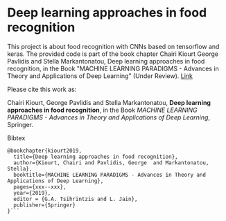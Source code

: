 # Deep learning approaches in food recognition

This project is about food recognition with CNNs based on tensorflow and keras. The provided code is part of the book chapter
Chairi Kiourt George Pavlidis and Stella Markantonatou, Deep learning approaches in food recognition, in the Book "MACHINE LEARNING PARADIGMS - Advances in Theory and Applications of Deep Learning" (Under Review). [Link](https://test.com/)

Please cite this work as:

Chairi Kiourt, George Pavlidis and Stella Markantonatou, __Deep learning approaches in food recognition__, in the Book _MACHINE LEARNING PARADIGMS - Advances in Theory and Applications of Deep Learning_, Springer.


Bibtex
```
@bookchapter{kiourt2019,
  title={Deep learning approaches in food recognition},
  author={Kiourt, Chairi and Pavlidis, George  and Markantonatou, Stella},
  booktitle={MACHINE LEARNING PARADIGMS - Advances in Theory and Applications of Deep Learning},
  pages={xxx--xxx},
  year={2019},
  editor = {G.A. Tsihrintzis and L. Jain}, 
  publisher={Springer}
}```
